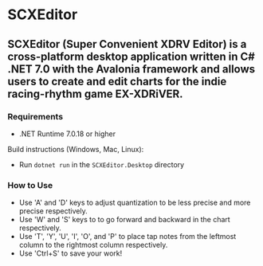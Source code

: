 # SCXEditor
## SCXEditor (Super Convenient XDRV Editor) is a cross-platform desktop application written in C# .NET 7.0 with the Avalonia framework and allows users to create and edit charts for the indie racing-rhythm game EX-XDRiVER.

### Requirements

- .NET Runtime 7.0.18 or higher

Build instructions (Windows, Mac, Linux):

- Run ```dotnet run``` in the ```SCXEditor.Desktop``` directory

### How to Use

- Use 'A' and 'D' keys to adjust quantization to be less precise and more precise respectively.
- Use 'W' and 'S' keys to to go forward and backward in the chart respectively.
- Use 'T', 'Y', 'U', 'I', 'O', and 'P' to place tap notes from the leftmost column to the rightmost column respectively.
- Use 'Ctrl+S' to save your work!

